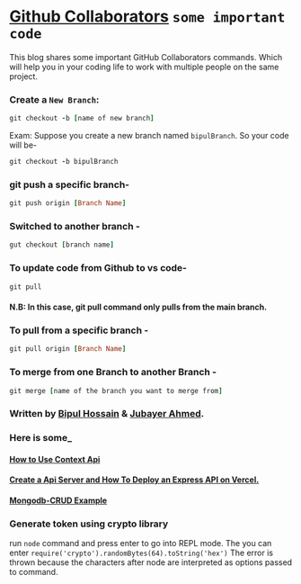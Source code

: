 
# [Github Collaborators](https://docs.github.com/en/repositories/managing-your-repositorys-settings-and-features/managing-repository-settings/managing-teams-and-people-with-access-to-your-repository) `some important code`
This blog shares some important GitHub Collaborators commands. Which will help you in your coding life to work with multiple people on the same project.


### Create a `New Branch`:
```ruby
git checkout -b [name of new branch]
```
Exam: Suppose you create a new branch named `bipulBranch`. So your code will be-
```ruby
git checkout -b bipulBranch
```
### git push a specific branch-
```ruby
git push origin [Branch Name]
```
### Switched to another branch -
```ruby
gut checkout [branch name]
```
### To update code from Github to vs code-
```ruby
git pull
```
#### N.B: In this case, git pull command only pulls from the main branch.
### To pull from a specific branch -
```ruby
git pull origin [Branch Name]
```
### To merge from one Branch to another Branch -
```ruby
git merge [name of the branch you want to merge from]
```
### Written by [Bipul Hossain](https://www.linkedin.com/in/bipul-hossain) & [Jubayer Ahmed](https://github.com/jubayer44).
### Here is some_
#### [How to Use Context Api](https://github.com/bipul-hossein/How-to-use-Context)
#### [Create a Api Server and How To Deploy an Express API on Vercel.](https://github.com/bipul-hossein/frist-api-deploy)
#### [Mongodb-CRUD Example](https://github.com/bipul-hossein/Mongodb-CRUD/blob/main/README.md)

### Generate token using crypto library
run ```node``` command and press enter to go into REPL mode. The you can enter
```require('crypto').randomBytes(64).toString('hex')```
 The error is thrown because the characters after node are interpreted as options passed to command.